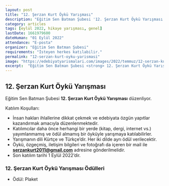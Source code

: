 ```yaml
---
layout: post
title: "12. Şerzan Kurt Öykü Yarışması"
description: "Eğitim Sen Batman Şubesi '12. Şerzan Kurt Öykü Yarışması' düzenliyor."
category: articles
tags: [eylül 2022, hikaye yarışması, genel]
lastDate: 1661979600
dateHuman: "01 Eylül 2022"
attendance: "E-posta"
organizer: "Eğitim Sen Batman Şubesi"
requirements: "İsteyen herkes katılabilir."
permalink: "12-serzan-kurt-oyku-yarismasi"
image: "https://edebiyatyarismalari.com/images/2022/temmuz/12-serzan-kurt-oyku-yarismasi.jpg"
excerpt:  "Eğitim Sen Batman Şubesi <strong> 12. Şerzan Kurt Öykü Yarışması </strong> düzenliyor."
---
```


## 12. Şerzan Kurt Öykü Yarışması
Eğitim Sen Batman Şubesi **12. Şerzan Kurt Öykü Yarışması** düzenliyor.  

Katılım Koşulları:
- İnsan hakları ihlallerine dikkat çekmek ve edebiyata özgün yapıtlar kazandırmak amacıyla düzenlenmektedir.
- Katılımcılar daha önce herhangi bir yerde (kitap, dergi, internet vs.) yayımlanmamış ve ödül almamış bir öyküyle yarışmaya katılabilirler. 
- Yarışmanın dili Kürtçe ve Türkçe’dir. Her iki dilde ayrı ödül verilecektir. 
- Öykü, özgeçmiş, iletişim bilgileri ve fotoğrafı da içeren bir mail ile **serzankurt2011@gmail.com** adresine gönderilmelidir. 
- Son katılım tarihi 1 Eylül 2022’dir. 


### 12. Şerzan Kurt Öykü Yarışması Ödülleri
- Ödül: Plaket 